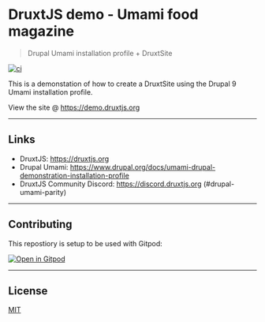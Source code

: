 # DruxtJS demo - Umami food magazine

> Drupal Umami installation profile + DruxtSite

[![ci](https://github.com/druxt/demo.druxtjs.org/actions/workflows/ci.yml/badge.svg)](https://github.com/druxt/demo.druxtjs.org/actions/workflows/ci.yml)

This is a demonstation of how to create a DruxtSite using the Drupal 9 Umami installation profile.

View the site @ https://demo.druxtjs.org

---

## Links

- DruxtJS: https://druxtjs.org
- Drupal Umami: https://www.drupal.org/docs/umami-drupal-demonstration-installation-profile
- DruxtJS Community Discord: https://discord.druxtjs.org (#drupal-umami-parity)

---

## Contributing

This repostiory is setup to be used with Gitpod:

[![Open in Gitpod](https://gitpod.io/button/open-in-gitpod.svg)](https://gitpod.io/#https://github.com/druxt/demo.druxtjs.org)

---

## License

[MIT](https://github.com/druxt/demo.druxtjs.org/blob/develop/LICENSE)
